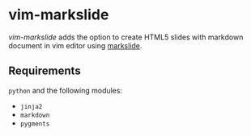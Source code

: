 vim-markslide
==============

_vim-markslide_ adds the option to create HTML5 slides with markdown document in vim editor using [markslide](https://github.com/shurain/markslide).

Requirements
------------

`python` and the following modules:

- `jinja2`
- `markdown`
- `pygments`
